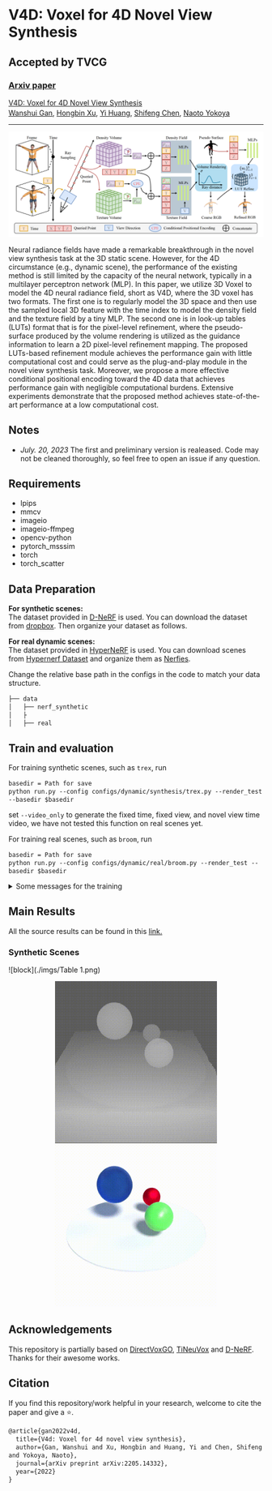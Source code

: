 # V4D: Voxel for 4D Novel View Synthesis
## Accepted by TVCG

### [Arxiv paper](https://arxiv.org/abs/2205.14332) 
[V4D: Voxel for 4D Novel View Synthesis](https://github.com/GANWANSHUI/V4D)   
[Wanshui Gan]()<sup></sup>, [Hongbin Xu]()<sup></sup>, [Yi Huang]()<sup></sup>, [Shifeng Chen]()<sup></sup>, [Naoto Yokoya]()  

---------------------------------------------------

[//]: # (![block]&#40;./imgs/render_demo.gif&#41;   )

[//]: # (Our method converges very quickly. This is a comparison between D-NeRF &#40;left&#41; and our method &#40;right&#41;. )

![block](./imgs/overview.png)

Neural radiance fields have made a remarkable breakthrough in the novel view synthesis task at the 3D static scene. However, for the 4D circumstance (e.g., dynamic scene), the performance of the existing method is still limited by the capacity of the neural network, typically in a multilayer perceptron network (MLP). In this paper, we utilize 3D Voxel to model the 4D neural radiance field, short as V4D, where the 3D voxel has two formats. The first one is to regularly model the 3D space and then use the sampled local 3D feature with the time index to model the density field and the texture field by a tiny MLP. The second one is in look-up tables (LUTs) format that is for the pixel-level refinement, where the pseudo-surface produced by the volume rendering is utilized as the guidance information to learn a 2D pixel-level refinement mapping. The proposed LUTs-based refinement module achieves the performance gain with little computational cost and could serve as the plug-and-play module in the novel view synthesis task. Moreover, we propose a more effective conditional positional encoding toward the 4D data that achieves performance gain with negligible computational burdens. Extensive experiments demonstrate that the proposed method achieves state-of-the-art performance at a low computational cost.
## Notes
* *July. 20, 2023* The first and preliminary version is realeased. Code may not be cleaned thoroughly, so feel free to open an issue if any question.


## Requirements
* lpips
* mmcv
* imageio
* imageio-ffmpeg
* opencv-python
* pytorch_msssim
* torch
* torch_scatter

## Data Preparation
**For synthetic scenes:**  
The dataset provided in [D-NeRF](https://github.com/albertpumarola/D-NeRF) is used. You can download the dataset from [dropbox](https://www.dropbox.com/s/0bf6fl0ye2vz3vr/data.zip?dl=0). Then organize your dataset as follows.

**For real dynamic scenes:**  
The dataset provided in [HyperNeRF](https://github.com/google/hypernerf) is used. You can download scenes from [Hypernerf Dataset](https://github.com/google/hypernerf/releases/tag/v0.1) and organize them as [Nerfies](https://github.com/google/nerfies#datasets).

Change the relative base path in the configs in the code to match your data structure.

```
├── data
│   ├── nerf_synthetic
│   ├
│   ├── real
```


## Train and evaluation
For training synthetic scenes, such as `trex`, run 
``` 
basedir = Path for save
python run.py --config configs/dynamic/synthesis/trex.py --render_test --basedir $basedir
```
set `--video_only` to generate the fixed time, fixed view, and novel view time video, we have not tested this function on real scenes yet.

For training real scenes, such as `broom`, run 
``` 
basedir = Path for save
python run.py --config configs/dynamic/real/broom.py --render_test --basedir $basedir
``` 

<details>
<summary> Some messages for the training </summary>

1. The tv loss is now implemented on the original Pytorch, and the training time may vary by around 1 hour for each independent training. For now, we did not investigate it further and we report the fastest training time. We try to use the cuda version from [DirectVoxGO] to achieve faster training, but with the performance drop on some scenes, which still need to finetune the hyperparameter of the weight.

2. At present, the result on the paper is with the 4196 rays for training, if you change with larger number like 8196, the network could achieve obvious performance gain, but with longer training time!

3. We provide the fine box for synthesis dataset. You can set the **search_geometry** to True if you want to calculate it by yourself.

</details>



## Main Results   
All the source results can be found in this [link.](https://www.dropbox.com/sh/xl27jroucyts8vw/AABhxGL9UmhyYFSwdXZBwWAra?dl=0)

### Synthetic Scenes
![block](./imgs/Table 1.png)

<p align='center'>
<img src="./imgs/bouncingballs_disp.gif" width="320px">
<img src="./imgs/bouncingballs_rgb.gif" width="320px">
</p>

[//]: # (### Real Dynamic Scenes)

[//]: # (![block]&#40;./imgs/Table 2.png&#41;)

## Acknowledgements
This repository is partially based on [DirectVoxGO](https://github.com/sunset1995/directvoxgo), [TiNeuVox](https://jaminfong.cn/tineuvox) and [D-NeRF](https://github.com/albertpumarola/D-NeRF). 
Thanks for their awesome works.


## Citation
If you find this repository/work helpful in your research, welcome to cite the paper and give a ⭐.
```
@article{gan2022v4d,
  title={V4d: Voxel for 4d novel view synthesis},
  author={Gan, Wanshui and Xu, Hongbin and Huang, Yi and Chen, Shifeng and Yokoya, Naoto},
  journal={arXiv preprint arXiv:2205.14332},
  year={2022}
}
```
